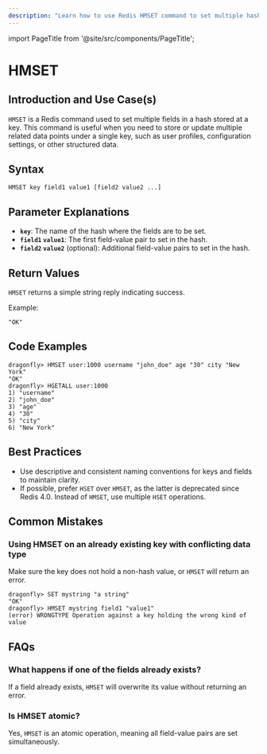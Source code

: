 ```yaml
---
description: "Learn how to use Redis HMSET command to set multiple hash fields to multiple values. Excellent for bulk data operations."
---
```


import PageTitle from '@site/src/components/PageTitle';

# HMSET

<PageTitle title="Redis HMSET Explained (Better Than Official Docs)" />

## Introduction and Use Case(s)

`HMSET` is a Redis command used to set multiple fields in a hash stored at a key. This command is useful when you need to store or update multiple related data points under a single key, such as user profiles, configuration settings, or other structured data.

## Syntax

```cli
HMSET key field1 value1 [field2 value2 ...]
```

## Parameter Explanations

- **`key`**: The name of the hash where the fields are to be set.
- **`field1` `value1`**: The first field-value pair to set in the hash.
- **`field2` `value2`** (optional): Additional field-value pairs to set in the hash.

## Return Values

`HMSET` returns a simple string reply indicating success.

Example:

```cli
"OK"
```

## Code Examples

```cli
dragonfly> HMSET user:1000 username "john_doe" age "30" city "New York"
"OK"
dragonfly> HGETALL user:1000
1) "username"
2) "john_doe"
3) "age"
4) "30"
5) "city"
6) "New York"
```

## Best Practices

- Use descriptive and consistent naming conventions for keys and fields to maintain clarity.
- If possible, prefer `HSET` over `HMSET`, as the latter is deprecated since Redis 4.0. Instead of `HMSET`, use multiple `HSET` operations.

## Common Mistakes

### Using HMSET on an already existing key with conflicting data type

Make sure the key does not hold a non-hash value, or `HMSET` will return an error.

```cli
dragonfly> SET mystring "a string"
"OK"
dragonfly> HMSET mystring field1 "value1"
(error) WRONGTYPE Operation against a key holding the wrong kind of value
```

## FAQs

### What happens if one of the fields already exists?

If a field already exists, `HMSET` will overwrite its value without returning an error.

### Is HMSET atomic?

Yes, `HMSET` is an atomic operation, meaning all field-value pairs are set simultaneously.
